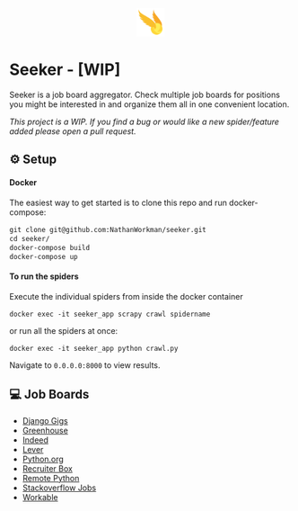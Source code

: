 <div style="text-align:center;">
    <img src="snitch.png" width="50" height="50"/>
</div>

# Seeker - [WIP]

Seeker is a job board aggregator. Check multiple job boards for positions you might be interested in and organize them all in one convenient location.

_This project is a WIP. If you find a bug or would like a new spider/feature added please open a pull request._

## :gear: Setup

#### Docker

The easiest way to get started is to clone this repo and run docker-compose:

```
git clone git@github.com:NathanWorkman/seeker.git
cd seeker/
docker-compose build
docker-compose up
```

#### To run the spiders

Execute the individual spiders from inside the docker container

```shell
docker exec -it seeker_app scrapy crawl spidername
```

or run all the spiders at once:

```shell
docker exec -it seeker_app python crawl.py
```

Navigate to `0.0.0.0:8000` to view results.

## :computer: Job Boards

-   [Django Gigs](https://djangogigs.com)
-   [Greenhouse](https://greenhouse.io)
-   [Indeed](https://indeed.com)
-   [Lever](https://lever.co)
-   [Python.org](https://www.python.org)
-   [Recruiter Box](https://recruiterbox.com)
-   [Remote Python](https://www.remotepython.com)
-   [Stackoverflow Jobs](https://stackoverflow.com/)
-   [Workable](https://workable.com)
